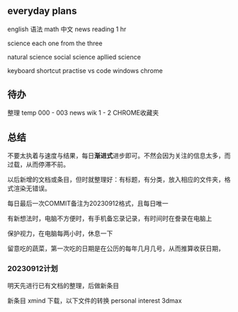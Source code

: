 #

## everyday plans




english 语法
math
中文 news reading  1 hr

science
each one from the three

natural science
social science
apllied science

keyboard shortcut practise
vs code
windows
chrome


## 待办

整理
temp 000 - 003
news
wik 1 - 2
CHROME收藏夹 


## 总结

不要太执着与速度与结果，每日**渐进式**进步即可。不然会因为关注的信息太多，而过载，从而停滞不前。

以后新增的文档或条目，但时就整理好：有标题，有分类，放入相应的文件夹，格式渲染无错误。

每日最后一次COMMIT备注为20230912格式，且每日唯一

有新想法时，电脑不方便时，有手机备忘录记录，有时间时在誊录在电脑上

保护视力，在电脑每两小时，休息一下

留意吃的蔬菜，第一次吃的日期是在公历的每年几月几号，从而推算收获日期，




### 20230912计划

明天先进行已有文档的整理，后做新条目




新条目
xmind 下载，以下文件的转换
personal interest
3dmax

